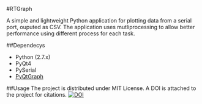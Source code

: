 #RTGraph

A simple and lightweight Python application for plotting data from a serial port, ouputed as CSV.
The application uses mutliprocessing to allow better performance using different process for each task.


##Dependecys
- Python (2.7.x)
- PyQt4
- PySerial
- [PyQtGraph](http://www.pyqtgraph.org/)

##Usage
The project is distributed under MIT License. A DOI is attached to the project for citations.
[![DOI](https://zenodo.org/badge/doi/10.5281/zenodo.12789.svg)](http://dx.doi.org/10.5281/zenodo.12789)
